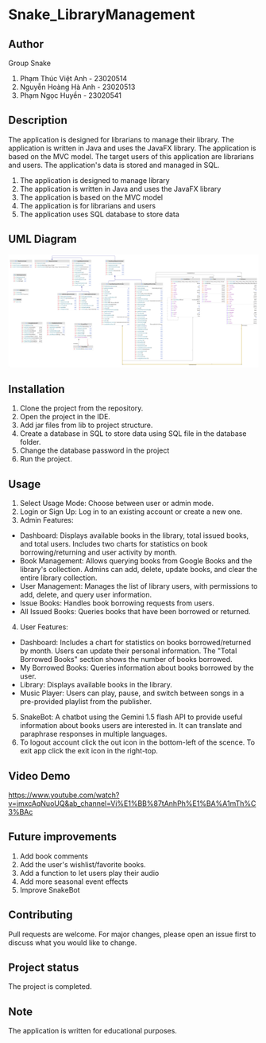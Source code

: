 # Snake_LibraryManagement
## Author
Group Snake

  1. Phạm Thúc Việt Anh - 23020514
  2. Nguyễn Hoàng Hà Anh - 23020513
  3. Phạm Ngọc Huyền - 23020541

## Description
The application is designed for librarians to manage their library. The application is written in Java and uses the JavaFX library. The application is based on the MVC model. The target users of this application are librarians and users. The application's data is stored and managed in SQL.

  1. The application is designed to manage library
  2. The application is written in Java and uses the JavaFX library
  3. The application is based on the MVC model
  4. The application is for librarians and users
  5. The application uses SQL database to store data

## UML Diagram
![img.png](img.png)
## Installation 
  1. Clone the project from the repository.
  2. Open the project in the IDE.
  3. Add jar files from lib to project structure.
  4. Create a database in SQL to store data using SQL file in the database folder.
  5. Change the database password in the project
  6. Run the project.

## Usage
  1. Select Usage Mode: Choose between user or admin mode.
  2. Login or Sign Up: Log in to an existing account or create a new one.
  3. Admin Features:
  - Dashboard: Displays available books in the library, total issued books, and total users. Includes two charts for statistics on book borrowing/returning and user activity by month.
  - Book Management: Allows querying books from Google Books and the library's collection. Admins can add, delete, update books, and clear the entire library collection.
  - User Management: Manages the list of library users, with permissions to add, delete, and query user information.
  - Issue Books: Handles book borrowing requests from users.
  - All Issued Books: Queries books that have been borrowed or returned.
  4. User Features:
  - Dashboard: Includes a chart for statistics on books borrowed/returned by month. Users can update their personal information. The "Total Borrowed Books" section shows the number of books borrowed.
  - My Borrowed Books: Queries information about books borrowed by the user.
  - Library: Displays available books in the library.
  - Music Player: Users can play, pause, and switch between songs in a pre-provided playlist from the publisher.
  5. SnakeBot: A chatbot using the Gemini 1.5 flash API to provide useful information about books users are interested in. It can translate and paraphrase responses in multiple languages.
  6. To logout account click the out icon in the bottom-left of the scence. To exit app click the exit icon in the right-top. 

## Video Demo
https://www.youtube.com/watch?v=jmxcAqNuoUQ&ab_channel=Vi%E1%BB%87tAnhPh%E1%BA%A1mTh%C3%BAc
## Future improvements
  1. Add book comments
  2. Add the user's wishlist/favorite books.
  3. Add a function to let users play their audio
  4. Add more seasonal event effects
  5. Improve SnakeBot

## Contributing
Pull requests are welcome. For major changes, please open an issue first to discuss what you would like to change.

## Project status
The project is completed.

## Note
The application is written for educational purposes.
